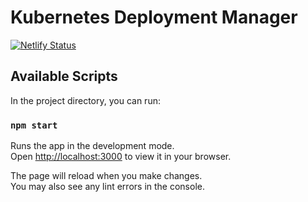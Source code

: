 # Kubernetes Deployment Manager

[![Netlify Status](https://api.netlify.com/api/v1/badges/8c81d177-cc43-42a9-9a54-67b55639ab6c/deploy-status)](https://app.netlify.com/sites/singular-cobbler-50dc89/deploys)

## Available Scripts

In the project directory, you can run:

### `npm start`

Runs the app in the development mode.\
Open [http://localhost:3000](http://localhost:3000) to view it in your browser.

The page will reload when you make changes.\
You may also see any lint errors in the console.
